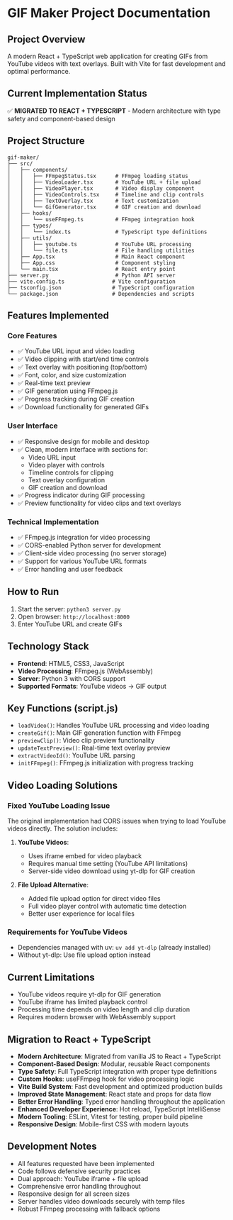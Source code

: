 # GIF Maker Project Documentation

## Project Overview
A modern React + TypeScript web application for creating GIFs from YouTube videos with text overlays. Built with Vite for fast development and optimal performance.

## Current Implementation Status
✅ **MIGRATED TO REACT + TYPESCRIPT** - Modern architecture with type safety and component-based design

## Project Structure
```
gif-maker/
├── src/
│   ├── components/
│   │   ├── FFmpegStatus.tsx      # FFmpeg loading status
│   │   ├── VideoLoader.tsx       # YouTube URL + file upload
│   │   ├── VideoPlayer.tsx       # Video display component
│   │   ├── VideoControls.tsx     # Timeline and clip controls
│   │   ├── TextOverlay.tsx       # Text customization
│   │   └── GifGenerator.tsx      # GIF creation and download
│   ├── hooks/
│   │   └── useFFmpeg.ts          # FFmpeg integration hook
│   ├── types/
│   │   └── index.ts              # TypeScript type definitions
│   ├── utils/
│   │   ├── youtube.ts            # YouTube URL processing
│   │   └── file.ts               # File handling utilities
│   ├── App.tsx                   # Main React component
│   ├── App.css                   # Component styling
│   └── main.tsx                  # React entry point
├── server.py                     # Python API server
├── vite.config.ts               # Vite configuration
├── tsconfig.json                # TypeScript configuration
└── package.json                 # Dependencies and scripts
```

## Features Implemented

### Core Features
- ✅ YouTube URL input and video loading
- ✅ Video clipping with start/end time controls
- ✅ Text overlay with positioning (top/bottom)
- ✅ Font, color, and size customization
- ✅ Real-time text preview
- ✅ GIF generation using FFmpeg.js
- ✅ Progress tracking during GIF creation
- ✅ Download functionality for generated GIFs

### User Interface
- ✅ Responsive design for mobile and desktop
- ✅ Clean, modern interface with sections for:
  - Video URL input
  - Video player with controls
  - Timeline controls for clipping
  - Text overlay configuration
  - GIF creation and download
- ✅ Progress indicator during GIF processing
- ✅ Preview functionality for video clips and text overlays

### Technical Implementation
- ✅ FFmpeg.js integration for video processing
- ✅ CORS-enabled Python server for development
- ✅ Client-side video processing (no server storage)
- ✅ Support for various YouTube URL formats
- ✅ Error handling and user feedback

## How to Run
1. Start the server: `python3 server.py`
2. Open browser: `http://localhost:8000`
3. Enter YouTube URL and create GIFs

## Technology Stack
- **Frontend**: HTML5, CSS3, JavaScript
- **Video Processing**: FFmpeg.js (WebAssembly)
- **Server**: Python 3 with CORS support
- **Supported Formats**: YouTube videos → GIF output

## Key Functions (script.js)
- `loadVideo()`: Handles YouTube URL processing and video loading
- `createGif()`: Main GIF generation function with FFmpeg
- `previewClip()`: Video clip preview functionality
- `updateTextPreview()`: Real-time text overlay preview
- `extractVideoId()`: YouTube URL parsing
- `initFFmpeg()`: FFmpeg.js initialization with progress tracking

## Video Loading Solutions

### Fixed YouTube Loading Issue
The original implementation had CORS issues when trying to load YouTube videos directly. The solution includes:

1. **YouTube Videos**: 
   - Uses iframe embed for video playback
   - Requires manual time setting (YouTube API limitations)
   - Server-side video download using yt-dlp for GIF creation

2. **File Upload Alternative**:
   - Added file upload option for direct video files
   - Full video player control with automatic time detection
   - Better user experience for local files

### Requirements for YouTube Videos
- Dependencies managed with uv: `uv add yt-dlp` (already installed)
- Without yt-dlp: Use file upload option instead

## Current Limitations
- YouTube videos require yt-dlp for GIF generation
- YouTube iframe has limited playback control
- Processing time depends on video length and clip duration
- Requires modern browser with WebAssembly support

## Migration to React + TypeScript
- **Modern Architecture**: Migrated from vanilla JS to React + TypeScript
- **Component-Based Design**: Modular, reusable React components
- **Type Safety**: Full TypeScript integration with proper type definitions
- **Custom Hooks**: useFFmpeg hook for video processing logic
- **Vite Build System**: Fast development and optimized production builds
- **Improved State Management**: React state and props for data flow
- **Better Error Handling**: Typed error handling throughout the application
- **Enhanced Developer Experience**: Hot reload, TypeScript IntelliSense
- **Modern Tooling**: ESLint, Vitest for testing, proper build pipeline
- **Responsive Design**: Mobile-first CSS with modern layouts

## Development Notes
- All features requested have been implemented
- Code follows defensive security practices
- Dual approach: YouTube iframe + file upload
- Comprehensive error handling throughout
- Responsive design for all screen sizes
- Server handles video downloads securely with temp files
- Robust FFmpeg processing with fallback options
